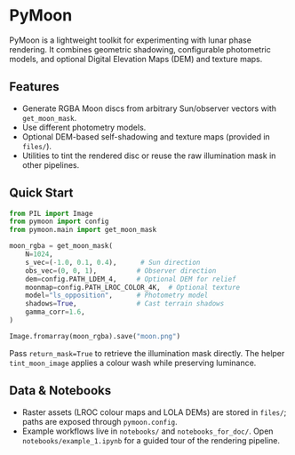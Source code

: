 # PyMoon

PyMoon is a lightweight toolkit for experimenting with lunar phase rendering. It combines geometric shadowing, configurable photometric models, and optional Digital Elevation Maps (DEM) and texture maps. 

## Features
- Generate RGBA Moon discs from arbitrary Sun/observer vectors with `get_moon_mask`.
- Use different photometry models.
- Optional DEM-based self-shadowing and texture maps (provided in `files/`).
- Utilities to tint the rendered disc or reuse the raw illumination mask in other pipelines.

## Quick Start
```python
from PIL import Image
from pymoon import config
from pymoon.main import get_moon_mask

moon_rgba = get_moon_mask(
    N=1024,
    s_vec=(-1.0, 0.1, 0.4),      # Sun direction
    obs_vec=(0, 0, 1),          # Observer direction
    dem=config.PATH_LDEM_4,     # Optional DEM for relief
    moonmap=config.PATH_LROC_COLOR_4K,  # Optional texture
    model="ls_opposition",      # Photometry model
    shadows=True,               # Cast terrain shadows
    gamma_corr=1.6,
)

Image.fromarray(moon_rgba).save("moon.png")
```

Pass `return_mask=True` to retrieve the illumination mask directly. The helper `tint_moon_image` applies a colour wash while preserving luminance.

## Data & Notebooks
- Raster assets (LROC colour maps and LOLA DEMs) are stored in `files/`; paths are exposed through `pymoon.config`.
- Example workflows live in `notebooks/` and `notebooks_for_doc/`. Open `notebooks/example_1.ipynb` for a guided tour of the rendering pipeline.